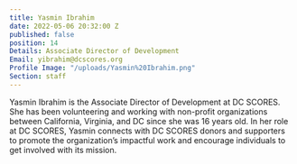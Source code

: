```yaml
---
title: Yasmin Ibrahim
date: 2022-05-06 20:32:00 Z
published: false
position: 14
Details: Associate Director of Development
Email: yibrahim@dcscores.org
Profile Image: "/uploads/Yasmin%20Ibrahim.png"
Section: staff
---
```


Yasmin Ibrahim is the Associate Director of Development at DC SCORES. She has been volunteering and working with non-profit organizations between California, Virginia, and DC since she was 16 years old. In her role at DC SCORES, Yasmin connects with DC SCORES donors and supporters to promote the organization’s impactful work and encourage individuals to get involved with its mission.